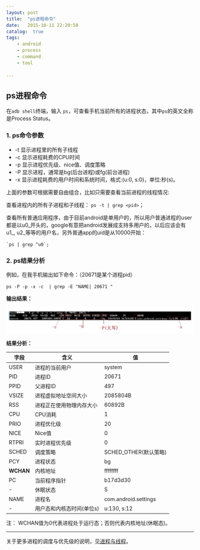 ```yaml
---
layout: post
title:  "ps进程命令"
date:   2015-10-11 22:20:50
catalog:  true
tags:
    - android
    - process
    - command
    - tool

---
```



## ps进程命令

在`adb shell`终端，输入 `ps`，可查看手机当前所有的进程状态，其中`ps`的英文全称是Process Status。

### 1. ps命令参数

- -t 显示进程里的所有子线程 
- -c 显示进程耗费的CPU时间 
- -p 显示进程优先级、nice值、调度策略
- -P 显示进程，通常是bg(后台进程)或fg(前台进程)
- -x 显示进程耗费的用户时间和系统时间，格式:(u:0, s:0)，单位:秒(s)。 

上面的参数可根据需要自由组合，比如只需要查看当前进程的线程情况:

查看进程<pid>内的所有子进程和子线程： `ps -t | grep <pid>`； 
 
查看所有普通应用程序，由于目前android是单用户的，所以用户普通进程的user都是以u0_开头的，google有意把android发展成支持多用户的，以后应该会有u1_, u2_等等的用户名，另外普通app的uid是从10000开始：

 	`ps | grep ^u0`;

### 2. ps结果分析

例如，在我手机输出如下命令：（20671是某个进程pid）

	ps -P -p -x -c  | grep -E "NAME| 20671 "

**输出结果：**

![ps_command](/images/android-process/ps_command.jpg)


**结果分析：**

|字段|含义|值|
|---|---|---|
|USER|进程的当前用户|system|
|PID|进程ID|20671|
|PPID|父进程ID|497|
|VSIZE|进程虚拟地址空间大小|2085804B|
|RSS|进程正在使用物理内存大小|60892B|
|CPU|CPU消耗|1|
|PRIO|进程优化级|20|
|NICE|Nice值|0|
|RTPRI|实时进程优先级|0|
|SCHED|调度策略|SCHED_OTHER(默认策略)|
|PCY|进程状态|bg|
|**WCHAN**|内核地址|ffffffff|
|PC|当前程序指针|b17d3d30|
|-|休眠状态|S
|NAME|进程名|com.android.settings|
|-|用户态和内核态时间(单位s)|u:130, s:12|

注： WCHAN值为0代表进程处于运行态；否则代表内核地址(休眠态)。

----------

关于更多进程的调度与优先级的说明，见[进程与线程](http://gityuan.com/2015/10/01/Process-and-thread/)。